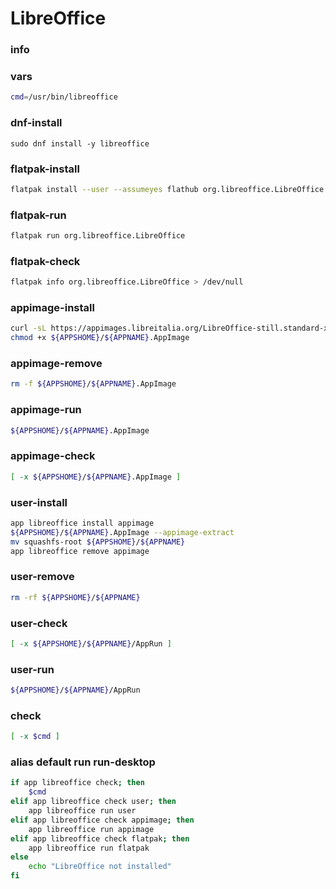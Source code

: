 # LibreOffice

### info


### vars
```sh
cmd=/usr/bin/libreoffice
```

### dnf-install
```
sudo dnf install -y libreoffice
```

### flatpak-install
```sh
flatpak install --user --assumeyes flathub org.libreoffice.LibreOffice
```

### flatpak-run
```sh
flatpak run org.libreoffice.LibreOffice
```

### flatpak-check
```sh
flatpak info org.libreoffice.LibreOffice > /dev/null
```

### appimage-install
```sh
curl -sL https://appimages.libreitalia.org/LibreOffice-still.standard-x86_64.AppImage -o ${APPSHOME}/${APPNAME}.AppImage
chmod +x ${APPSHOME}/${APPNAME}.AppImage
```

### appimage-remove
```sh
rm -f ${APPSHOME}/${APPNAME}.AppImage
```

### appimage-run
```sh
${APPSHOME}/${APPNAME}.AppImage
```

### appimage-check
```sh
[ -x ${APPSHOME}/${APPNAME}.AppImage ]
```

### user-install
```sh
app libreoffice install appimage
${APPSHOME}/${APPNAME}.AppImage --appimage-extract
mv squashfs-root ${APPSHOME}/${APPNAME}
app libreoffice remove appimage
```

### user-remove
```sh
rm -rf ${APPSHOME}/${APPNAME}
```

### user-check
```sh
[ -x ${APPSHOME}/${APPNAME}/AppRun ]
```

### user-run
```sh
${APPSHOME}/${APPNAME}/AppRun
```

### check
```sh
[ -x $cmd ]
```

### alias default run run-desktop
```sh
if app libreoffice check; then
    $cmd
elif app libreoffice check user; then
    app libreoffice run user
elif app libreoffice check appimage; then
    app libreoffice run appimage
elif app libreoffice check flatpak; then
    app libreoffice run flatpak
else
    echo "LibreOffice not installed"
fi
```

